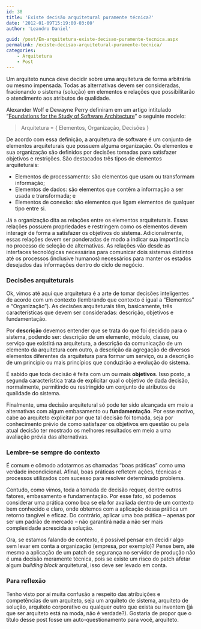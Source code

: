 ```yaml
---
id: 38
title: 'Existe decisão arquitetural puramente técnica?'
date: '2012-01-09T15:19:00-03:00'
author: 'Leandro Daniel'

guid: /post/Em-arquitetura-existe-decisao-puramente-tecnica.aspx
permalink: /existe-decisao-arquitetural-puramente-tecnica/
categories:
    - Arquitetura
    - Post
---
```


Um arquiteto nunca deve decidir sobre uma arquitetura de forma arbitrária ou mesmo impensada. Todas as alternativas devem ser consideradas, fracionando o sistema (solução) em elementos e relações que possibilitarão o atendimento aos atributos de qualidade.

Alexander Wolf e Dewayne Perry definiram em um artigo intitulado “[Foundations for the Study of Software Architecture](http://www.isr.uci.edu/~taylor/ICS221/papers/swa-sen.pdf)” o seguinte modelo:

> Arquitetura = { Elementos, Organização, Decisões }

De acordo com essa definição, a arquitetura de software é um conjunto de elementos arquiteturais que possuem alguma organização. Os elementos e sua organização são definidos por decisões tomadas para satisfazer objetivos e restrições. São destacados três tipos de elementos arquiteturais:

- Elementos de processamento: são elementos que usam ou transformam informação;
- Elementos de dados: são elementos que contêm a informação a ser usada e transformada; e
- Elementos de conexão: são elementos que ligam elementos de qualquer tipo entre si.

Já a organização dita as relações entre os elementos arquiteturais. Essas relações possuem propriedades e restringem como os elementos devem interagir de forma a satisfazer os objetivos do sistema. Adicionalmente, essas relações devem ser ponderadas de modo a indicar sua importância no processo de seleção de alternativas. As relações vão desde as interfaces tecnológicas necessárias para comunicar dois sistemas distintos até os processos (inclusive humanos) necessários para manter os estados desejados das informações dentro do ciclo de negócio.

### Decisões arquiteturais

Ok, vimos até aqui que arquitetura é a arte de tomar decisões inteligentes de acordo com um contexto (lembrando que contexto é igual a “Elementos” e “Organização”). As decisões arquiteturais têm, basicamente, três características que devem ser consideradas: descrição, objetivos e fundamentação.

Por **descrição** devemos entender que se trata do que foi decidido para o sistema, podendo ser: descrição de um elemento, módulo, classe, ou serviço que existirá na arquitetura, a descrição da comunicação de um elemento da arquitetura com outro, a descrição da agregação de diversos elementos diferentes da arquitetura para formar um serviço, ou a descrição de um princípio ou mais princípios que conduzirão a evolução do sistema.

É sabido que toda decisão é feita com um ou mais **objetivos**. Isso posto, a segunda característica trata de explicitar qual o objetivo de dada decisão, normalmente, permitindo ou restringido um conjunto de atributos de qualidade do sistema.

Finalmente, uma decisão arquitetural só pode ter sido alcançada em meio a alternativas com algum embasamento ou **fundamentação**. Por esse motivo, cabe ao arquiteto explicitar por que tal decisão foi tomada, seja por conhecimento prévio de como satisfazer os objetivos em questão ou pela atual decisão ter mostrado os melhores resultados em meio a uma avaliação prévia das alternativas.

### Lembre-se sempre do contexto

É comum e cômodo adotarmos as chamadas “boas práticas” como uma verdade incondicional. Afinal, boas práticas refletem ações, técnicas e processos utilizados com sucesso para resolver determinado problema.

Contudo, como vimos, toda a tomada de decisão requer, dentre outros fatores, embasamento e fundamentação. Por esse fato, só podemos considerar uma prática como boa se ela for avaliada dentro de um contexto bem conhecido e claro, onde obtemos com a aplicação dessa prática um retorno tangível e eficaz. Do contrário, aplicar uma boa prática – apenas por ser um padrão de mercado – não garantirá nada a não ser mais complexidade acrescida a solução.

Ora, se estamos falando de contexto, é possível pensar em decidir algo sem levar em conta a organização (empresa, por exemplo)? Pense bem, até mesmo a aplicação de um patch de segurança no servidor de produção não é uma decisão meramente técnica, pois se existe um risco do patch afetar algum *building block* arquitetural, isso deve ser levado em conta.

### Para reflexão

Tenho visto por aí muita confusão a respeito das atribuições e competências de um arquiteto, seja um arquiteto de sistema, arquiteto de solução, arquiteto corporativo ou qualquer outro que exista ou inventem (já que ser arquiteto está na moda, não é verdade?). Gostaria de propor que o título desse post fosse um auto-questionamento para você, arquiteto.